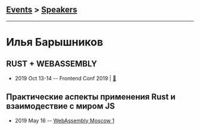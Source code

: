 ## [Events](../README.md) > [Speakers](../speakers.md)
---

# Илья Барышников

## RUST + WEBASSEMBLY
- 2019 Oct 13-14 -- Frontend Conf 2019  | [:notebook:](https://drive.google.com/file/d/1t120y15wOJMyyihJZuzcO7iJFXwWc8Hs)  
## Практические аспекты применения Rust и взаимодествие с миром JS
- 2019 May 16 -- [WebAssembly Moscow 1](https://www.youtube.com/watch?v=O8IMFHu1dG0&t=3261s)    
